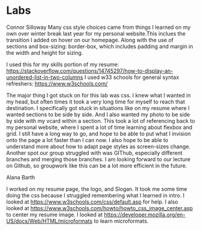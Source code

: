 # Labs

Connor Silloway
  Many css style choices came from things I learned on my own over winter break last year for my personal website.This inclues the transition I added on hover on our homepage. Along with the use of sections and box-sizing: border-box, which includes padding and margin in the width and height for sizing.

  I used this for my skills portion of my resume:
  https://stackoverflow.com/questions/14745297/how-to-display-an-unordered-list-in-two-columns
  I used w33 schools for general syntax refreshers:
  https://www.w3schools.com/

  The major thing I got stuck on for this lab was css. I knew what I wanted in my head, but often times it took a very long time for myself to reach that destination. I specifically got stuck in situations like on my resume where I wanted sections to be side by side. And I also wanted my photo to be side by side with my vcard within a section. This took a lot of referencing back to my personal website, where I spent a lot of time learning about flexbox and grid. I still have a long way to go, and hope to be able to put what I invision onto the page a lot faster than I can now. I also hope to be able to understand more about how to adapt page styles as screen-sizes change. Another spot our group struggled with was GIThub, especially different branches and merging those branches. I am looking forward to our lecture on Github, so groupwork like this can be a lot more efficient in the future.

Alana Barth

I worked on my resume page, the logo, and Slogan. It took me some time doing the css because I struggled remembering what I learned in intro. I looked at https://www.w3schools.com/css/default.asp for help. I also looked at https://www.w3schools.com/howto/howto_css_image_center.asp to center my resume image. I looked at https://developer.mozilla.org/en-US/docs/Web/HTML/microformats to learn microformats.